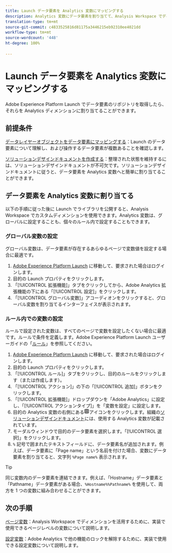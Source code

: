 ```yaml
---
title: Launch データ要素を Analytics 変数にマッピングする
description: Analytics 変数にデータ要素を割り当てて、Analysis Workspace でディメンションとして使用できるようにします。
translation-type: tm+mt
source-git-commit: c4833525816d81175a3446215eb92310ee4021dd
workflow-type: tm+mt
source-wordcount: '448'
ht-degree: 100%

---
```



# Launch データ要素を Analytics 変数にマッピングする

Adobe Experience Platform Launch でデータ要素のリポジトリを取得したら、それらを Analytics ディメンションに割り当てることができます。

## 前提条件

[データレイヤーオブジェクトをデータ要素にマッピングする](layer-to-elements.md)：Launch のデータ要素について理解し、および操作するデータ要素が複数あることを確認します。

[ソリューションデザインドキュメントを作成する](../prepare/solution-design.md)：整理された状態を維持するには、ソリューションデザインドキュメントが不可欠です。ソリューションデザインドキュメントに従うと、データ要素を Analytics 変数へと簡単に割り当てることができます。

## データ要素を Analytics 変数に割り当てる

以下の手順に従った後に Launch でライブラリを公開すると、Analysis Workspace でカスタムディメンションを使用できます。Analytics 変数は、グローバルに設定することも、個々のルール内で設定することもできます。

### グローバル変数の設定

グローバル変数は、データ要素が存在するあらゆるページで変数値を設定する場合に最適です。

1. [Adobe Experience Platform Launch](https://launch.adobe.com) に移動して、要求された場合はログインします。
1. 目的の Launch プロパティをクリックします。
1. 「[!UICONTROL 拡張機能]」タブをクリックしてから、Adobe Analytics 拡張機能の下にある「[!UICONTROL 設定]」をクリックします。
1. 「[!UICONTROL グローバル変数]」アコーディオンをクリックすると、グローバル変数を割り当てるインターフェイスが表示されます。

### ルール内での変数の設定

ルールで設定された変数は、すべてのページで変数を設定したくない場合に最適です。ルールで条件を定義します。Adobe Experience Platform Launch ユーザーガイドの「[ルール](https://docs.adobe.com/content/help/ja-JP/launch/using/reference/manage-resources/rules.html)」を参照してください。

1. [Adobe Experience Platform Launch](https://launch.adobe.com) に移動して、要求された場合はログインします。
1. 目的の Launch プロパティをクリックします。
1. 「[!UICONTROL ルール]」タブをクリックし、目的のルールをクリックします（または作成します）。
1. 「[!UICONTROL アクション]」の下の「[!UICONTROL 追加]」ボタンをクリックします。
1. 「[!UICONTROL 拡張機能]」ドロップダウンを「Adobe Analytics」に設定し、「[!UICONTROL アクションタイプ]」を「変数を設定」に設定します。
1. 目的の Analytics 変数の右側にある![データ要素](assets/data-element.png)アイコンをクリックします。組織の[ソリューションデザインドキュメント](../prepare/solution-design.md)には、使用する Analytics 変数が記載されています。
1. モーダルウィンドウで目的のデータ要素を選択します。「[!UICONTROL 選択]」をクリックします。
1. `%` 記号で囲まれたテキストフィールドに、データ要素名が追加されます。例えば、データ要素に「Page name」という名前を付けた場合、変数にデータ要素を割り当てると、文字列 `%Page name%` 表示されます。

>[!TIP]
>
> 同じ変数内のデータ要素を連結できます。例えば、「Hostname」データ要素と「Pathname」データ要素がある場合、`%Hostname%%Pathname%` を使用して、両方を 1 つの変数に組み合わせることができます。

## 次の手順

[ページ変数](../vars/page-vars/page-variables.md)：Analysis Workspace でディメンションを活用するために、実装で使用できるページレベルの変数について説明します。

[設定変数](../vars/config-vars/configuration-variables.md)：Adobe Analytics で他の機能のロックを解除するために、実装で使用できる設定変数について説明します。
